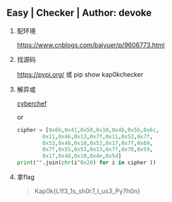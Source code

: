 ## Easy | Checker | Author: devoke

1. 配环境

   https://www.cnblogs.com/baiyuer/p/9606773.html

2. 找源码

   https://pypi.org/ 或 pip show kap0kchecker

3. 解异或

   [cyberchef ](https://gchq.github.io/CyberChef/#recipe=From_Hex('Auto')XOR({'option':'Hex','string':'20'},'Standard',false)&input=MHg2YiwweDQxLDB4NTAsMHgxMCwweDRiLDB4NWIsMHg2YywKICAgICAgICAweDExLDB4NDYsMHgxMywweDdmLDB4MTEsMHg1MywweDdmLAogICAgICAgIDB4NTMsMHg0OCwweDEwLDB4NTIsMHgxNywweDdmLDB4NjksCiAgICAgICAgMHg3ZiwweDU1LDB4NTMsMHgxMywweDdmLDB4NzAsMHg1OSwKICAgICAgICAweDE3LDB4NDgsMHgxMCwweDRlLDB4NWQ)

   or

   ```python
   cipher = [0x6b,0x41,0x50,0x10,0x4b,0x5b,0x6c,
           0x11,0x46,0x13,0x7f,0x11,0x53,0x7f,
           0x53,0x48,0x10,0x52,0x17,0x7f,0x69,
           0x7f,0x55,0x53,0x13,0x7f,0x70,0x59,
           0x17,0x48,0x10,0x4e,0x5d]
   print("".join(chr(i^0x20) for i in cipher ))
   ```

4. 拿flag

   > Kap0k{L1f3_1s_sh0r7_I_us3_Py7h0n}